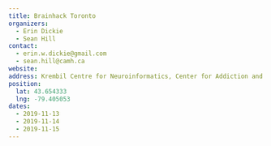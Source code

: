 ```yaml
---
title: Brainhack Toronto
organizers: 
  - Erin Dickie
  - Sean Hill
contact:
  - erin.w.dickie@gmail.com
  - sean.hill@camh.ca
website: 
address: Krembil Centre for Neuroinformatics, Center for Addiction and Mental Health, Toronto, ON, Canada
position:
  lat: 43.654333 
  lng: -79.405053
dates:
  - 2019-11-13
  - 2019-11-14
  - 2019-11-15
---
```

